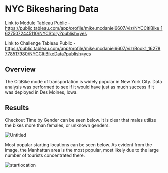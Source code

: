 # NYC Bikesharing Data

Link to Module Tableau Public - https://public.tableau.com/app/profile/mike.mcdaniel6607/viz/NYCCitiBike_16275072445110/NYCStory?publish=yes

Link to Challenge Tableau Public - https://public.tableau.com/app/profile/mike.mcdaniel6607/viz/Book1_16278778517980/NYCCItiBikeData?publish=yes

## Overview

The CitiBike mode of transportation is widely popular in New York City. Data analysis was performed to see if it would have just as much success if it was deployed in Des Moines, Iowa.

## Results

Checkout Time by Gender can be seen below. It is clear that males utilize the bikes more than females, or unknown genders.

![Untitled](https://user-images.githubusercontent.com/77767984/127804321-79464812-8ae1-4bbc-9954-8ad7269a5e8b.png)

Most popular starting locations can be seen below. As evident from the image, the Manhattan area is the most popular, most likely due to the large number of tourists concentrated there.

![startlocation](https://user-images.githubusercontent.com/77767984/127804490-a0a6c3ff-5d15-4c83-a641-6c3247b5017d.png)



